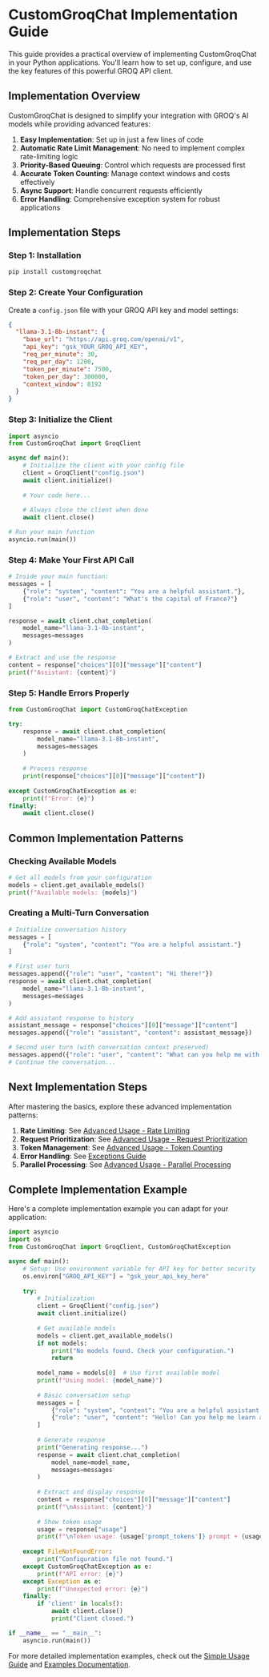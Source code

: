 # CustomGroqChat Implementation Guide

This guide provides a practical overview of implementing CustomGroqChat in your Python applications. You'll learn how to set up, configure, and use the key features of this powerful GROQ API client.

## Implementation Overview

CustomGroqChat is designed to simplify your integration with GROQ's AI models while providing advanced features:

1. **Easy Implementation**: Set up in just a few lines of code
2. **Automatic Rate Limit Management**: No need to implement complex rate-limiting logic
3. **Priority-Based Queuing**: Control which requests are processed first
4. **Accurate Token Counting**: Manage context windows and costs effectively
5. **Async Support**: Handle concurrent requests efficiently
6. **Error Handling**: Comprehensive exception system for robust applications

## Implementation Steps

### Step 1: Installation

```bash
pip install customgroqchat
```

### Step 2: Create Your Configuration

Create a `config.json` file with your GROQ API key and model settings:

```json
{
  "llama-3.1-8b-instant": {
    "base_url": "https://api.groq.com/openai/v1",
    "api_key": "gsk_YOUR_GROQ_API_KEY",
    "req_per_minute": 30,
    "req_per_day": 1200,
    "token_per_minute": 7500,
    "token_per_day": 300000,
    "context_window": 8192
  }
}
```

### Step 3: Initialize the Client

```python
import asyncio
from CustomGroqChat import GroqClient

async def main():
    # Initialize the client with your config file
    client = GroqClient("config.json")
    await client.initialize()
    
    # Your code here...
    
    # Always close the client when done
    await client.close()

# Run your main function
asyncio.run(main())
```

### Step 4: Make Your First API Call

```python
# Inside your main function:
messages = [
    {"role": "system", "content": "You are a helpful assistant."},
    {"role": "user", "content": "What's the capital of France?"}
]

response = await client.chat_completion(
    model_name="llama-3.1-8b-instant",
    messages=messages
)

# Extract and use the response
content = response["choices"][0]["message"]["content"]
print(f"Assistant: {content}")
```

### Step 5: Handle Errors Properly

```python
from CustomGroqChat import CustomGroqChatException

try:
    response = await client.chat_completion(
        model_name="llama-3.1-8b-instant",
        messages=messages
    )
    
    # Process response
    print(response["choices"][0]["message"]["content"])
    
except CustomGroqChatException as e:
    print(f"Error: {e}")
finally:
    await client.close()
```

## Common Implementation Patterns

### Checking Available Models

```python
# Get all models from your configuration
models = client.get_available_models()
print(f"Available models: {models}")
```

### Creating a Multi-Turn Conversation

```python
# Initialize conversation history
messages = [
    {"role": "system", "content": "You are a helpful assistant."}
]

# First user turn
messages.append({"role": "user", "content": "Hi there!"})
response = await client.chat_completion(
    model_name="llama-3.1-8b-instant",
    messages=messages
)

# Add assistant response to history
assistant_message = response["choices"][0]["message"]["content"]
messages.append({"role": "assistant", "content": assistant_message})

# Second user turn (with conversation context preserved)
messages.append({"role": "user", "content": "What can you help me with today?"})
# Continue the conversation...
```

## Next Implementation Steps

After mastering the basics, explore these advanced implementation patterns:

1. **Rate Limiting**: See [Advanced Usage - Rate Limiting](advanced_usage.md#rate-limiting)
2. **Request Prioritization**: See [Advanced Usage - Request Prioritization](advanced_usage.md#request-prioritization)
3. **Token Management**: See [Advanced Usage - Token Counting](advanced_usage.md#token-counting-and-budget-management)
4. **Error Handling**: See [Exceptions Guide](exceptions.md)
5. **Parallel Processing**: See [Advanced Usage - Parallel Processing](advanced_usage.md#parallel-request-processing)

## Complete Implementation Example

Here's a complete implementation example you can adapt for your application:

```python
import asyncio
import os
from CustomGroqChat import GroqClient, CustomGroqChatException

async def main():
    # Setup: Use environment variable for API key for better security
    os.environ["GROQ_API_KEY"] = "gsk_your_api_key_here"
    
    try:
        # Initialization
        client = GroqClient("config.json")
        await client.initialize()
        
        # Get available models
        models = client.get_available_models()
        if not models:
            print("No models found. Check your configuration.")
            return
            
        model_name = models[0]  # Use first available model
        print(f"Using model: {model_name}")
        
        # Basic conversation setup
        messages = [
            {"role": "system", "content": "You are a helpful assistant."},
            {"role": "user", "content": "Hello! Can you help me learn about quantum computing?"}
        ]
        
        # Generate response
        print("Generating response...")
        response = await client.chat_completion(
            model_name=model_name,
            messages=messages
        )
        
        # Extract and display response
        content = response["choices"][0]["message"]["content"]
        print(f"\nAssistant: {content}")
        
        # Show token usage
        usage = response["usage"]
        print(f"\nToken usage: {usage['prompt_tokens']} prompt + {usage['completion_tokens']} completion = {usage['total_tokens']} total")
        
    except FileNotFoundError:
        print("Configuration file not found.")
    except CustomGroqChatException as e:
        print(f"API error: {e}")
    except Exception as e:
        print(f"Unexpected error: {e}")
    finally:
        if 'client' in locals():
            await client.close()
            print("Client closed.")

if __name__ == "__main__":
    asyncio.run(main())
```

For more detailed implementation examples, check out the [Simple Usage Guide](simple_usage.md) and [Examples Documentation](../examples.md). 
